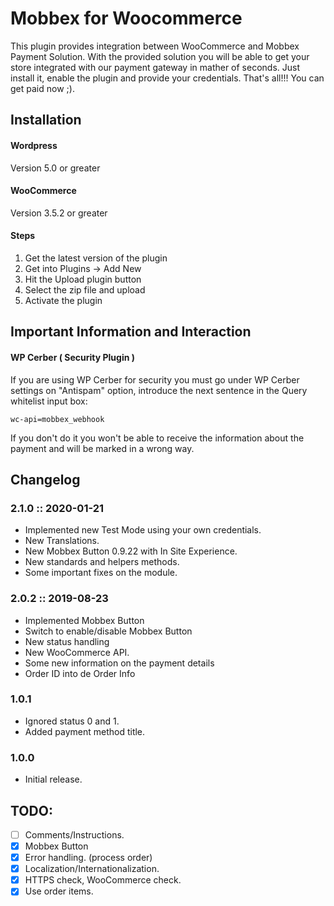 # Mobbex for Woocommerce

This plugin provides integration between WooCommerce and Mobbex Payment Solution. With the provided solution you will be able to get your store integrated with our payment gateway in mather of seconds. Just install it, enable the plugin and provide your credentials. That's all!!! You can get paid now ;).

## Installation

#### Wordpress

Version 5.0 or greater

#### WooCommerce

Version 3.5.2 or greater

#### Steps

1) Get the latest version of the plugin
2) Get into Plugins -> Add New
3) Hit the Upload plugin button
4) Select the zip file and upload
5) Activate the plugin

## Important Information and Interaction

#### WP Cerber ( Security Plugin )

If you are using WP Cerber for security you must go under WP Cerber settings on "Antispam" option, introduce the next sentence in the Query whitelist input box:

```wc-api=mobbex_webhook```

If you don't do it you won't be able to receive the information about the payment and will be marked in a wrong way.

## Changelog

### 2.1.0 :: 2020-01-21

- Implemented new Test Mode using your own credentials.
- New Translations.
- New Mobbex Button 0.9.22 with In Site Experience.
- New standards and helpers methods.
- Some important fixes on the module.

### 2.0.2 :: 2019-08-23

- Implemented Mobbex Button
- Switch to enable/disable Mobbex Button
- New status handling
- New WooCommerce API.
- Some new information on the payment details
- Order ID into de Order Info

### 1.0.1

- Ignored status 0 and 1.
- Added payment method title.

### 1.0.0

- Initial release.

## TODO:

- [ ] Comments/Instructions.
- [x] Mobbex Button
- [x] Error handling. (process order)
- [x] Localization/Internationalization.
- [x] HTTPS check, WooCommerce check.
- [x] Use order items.